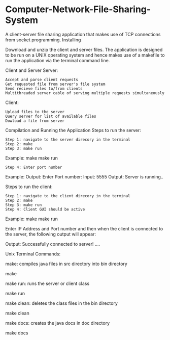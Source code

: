 # Computer-Network-File-Sharing-System

A client-server file sharing application that makes use of TCP connections from socket programming.
Installing

Download and unzip the client and server files. The application is designed to be run on a UNIX operating system and hence makes use of a makefile to run the application via the terminal command line.

Client and Server
Server:

    Accept and parse client requests
    Get requested file from server's file system
    Send recieve files to/from clients
    Multithreaded server cable of serving multiple requests simultaneously

Client:

    Upload files to the server
    Query server for list of available files
    Dowload a file from server

Compilation and Running the Application
Steps to run the server:

    Step 1: navigate to the server direcory in the terminal
    Step 2: make
    Step 3: make run

Example: make
         make run

    Step 4: Enter port number

Example: Output:  Enter Port number: 
         Input:   5555
         Output:  Server is running..

Steps to run the client:

    Step 1: navigate to the client direcory in the terminal
    Step 2: make
    Step 3: make run
    Step 4: Client GUI should be active

Example: make
         make run

Enter IP Address and Port number and then when the client is connected to the server, the following output will appear:

Output: Successfully connected to server!
                  ....

Unix Terminal Commands:

make: compiles java files in src directory into bin directory

make

make run: runs the server or client class

make run

make clean: deletes the class files in the bin directory

make clean

make docs: creates the java docs in doc directory

make docs
